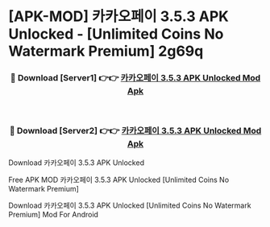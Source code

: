 # [APK-MOD] 카카오페이 3.5.3 APK Unlocked - [Unlimited Coins No Watermark Premium] 2g69q



<div align="center">
<h3>🔴 Download [Server1] 👉👉 <a href="https://momento.my/?title=카카오페이_3.5.3_APK_Unlocked">카카오페이 3.5.3 APK Unlocked Mod Apk</a></h3><br>

<h3>🔴 Download [Server2] 👉👉 <a href="https://momento.my/?title=카카오페이_3.5.3_APK_Unlocked">카카오페이 3.5.3 APK Unlocked Mod Apk</a></h3>
</div>



Download 카카오페이 3.5.3 APK Unlocked 

Free APK MOD 카카오페이 3.5.3 APK Unlocked [Unlimited Coins No Watermark Premium]

Download 카카오페이 3.5.3 APK Unlocked [Unlimited Coins No Watermark Premium] Mod For Android
